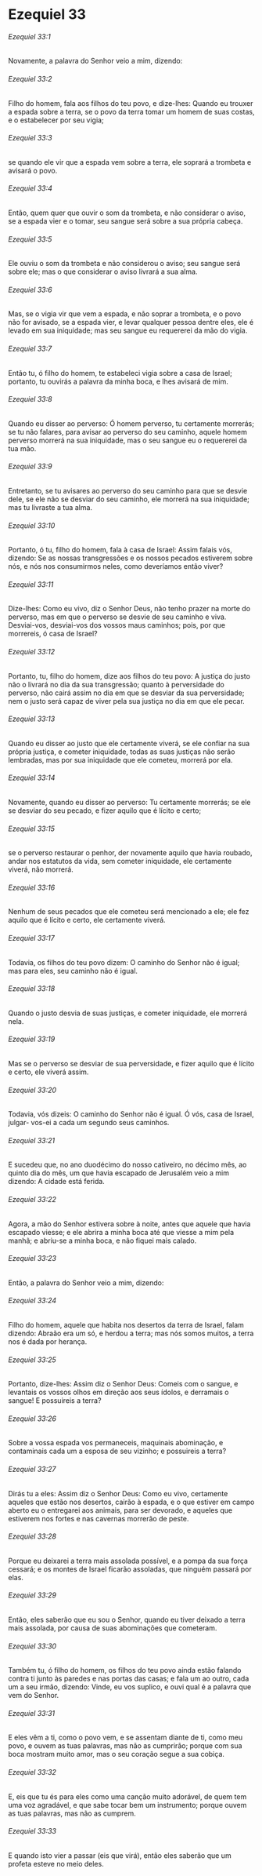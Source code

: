 # Ezequiel 33

###### Ezequiel 33:1

Novamente, a palavra do Senhor veio a mim, dizendo:

###### Ezequiel 33:2

Filho do homem, fala aos filhos do teu povo, e dize-lhes: Quando eu trouxer a espada sobre a terra, se o povo da terra tomar um homem de suas costas, e o estabelecer por seu vigia;

###### Ezequiel 33:3

se quando ele vir que a espada vem sobre a terra, ele soprará a trombeta e avisará o povo.

###### Ezequiel 33:4

Então, quem quer que ouvir o som da trombeta, e não considerar o aviso, se a espada vier e o tomar, seu sangue será sobre a sua própria cabeça.

###### Ezequiel 33:5

Ele ouviu o som da trombeta e não considerou o aviso; seu sangue será sobre ele; mas o que considerar o aviso livrará a sua alma.

###### Ezequiel 33:6

Mas, se o vigia vir que vem a espada, e não soprar a trombeta, e o povo não for avisado, se a espada vier, e levar qualquer pessoa dentre eles, ele é levado em sua iniquidade; mas seu sangue eu requererei da mão do vigia.

###### Ezequiel 33:7

Então tu, ó filho do homem, te estabeleci vigia sobre a casa de Israel; portanto, tu ouvirás a palavra da minha boca, e lhes avisará de mim.

###### Ezequiel 33:8

Quando eu disser ao perverso: Ó homem perverso, tu certamente morrerás; se tu não falares, para avisar ao perverso do seu caminho, aquele homem perverso morrerá na sua iniquidade, mas o seu sangue eu o requererei da tua mão.

###### Ezequiel 33:9

Entretanto, se tu avisares ao perverso do seu caminho para que se desvie dele, se ele não se desviar do seu caminho, ele morrerá na sua iniquidade; mas tu livraste a tua alma.

###### Ezequiel 33:10

Portanto, ó tu, filho do homem, fala à casa de Israel: Assim falais vós, dizendo: Se as nossas transgressões e os nossos pecados estiverem sobre nós, e nós nos consumirmos neles, como deveríamos então viver?

###### Ezequiel 33:11

Dize-lhes: Como eu vivo, diz o Senhor Deus, não tenho prazer na morte do perverso, mas em que o perverso se desvie de seu caminho e viva. Desviai-vos, desviai-vos dos vossos maus caminhos; pois, por que morrereis, ó casa de Israel?

###### Ezequiel 33:12

Portanto, tu, filho do homem, dize aos filhos do teu povo: A justiça do justo não o livrará no dia da sua transgressão; quanto à perversidade do perverso, não cairá assim no dia em que se desviar da sua perversidade; nem o justo será capaz de viver pela sua justiça no dia em que ele pecar.

###### Ezequiel 33:13

Quando eu disser ao justo que ele certamente viverá, se ele confiar na sua própria justiça, e cometer iniquidade, todas as suas justiças não serão lembradas, mas por sua iniquidade que ele cometeu, morrerá por ela.

###### Ezequiel 33:14

Novamente, quando eu disser ao perverso: Tu certamente morrerás; se ele se desviar do seu pecado, e fizer aquilo que é lícito e certo;

###### Ezequiel 33:15

se o perverso restaurar o penhor, der novamente aquilo que havia roubado, andar nos estatutos da vida, sem cometer iniquidade, ele certamente viverá, não morrerá.

###### Ezequiel 33:16

Nenhum de seus pecados que ele cometeu será mencionado a ele; ele fez aquilo que é lícito e certo, ele certamente viverá.

###### Ezequiel 33:17

Todavia, os filhos do teu povo dizem: O caminho do Senhor não é igual; mas para eles, seu caminho não é igual.

###### Ezequiel 33:18

Quando o justo desvia de suas justiças, e cometer iniquidade, ele morrerá nela.

###### Ezequiel 33:19

Mas se o perverso se desviar de sua perversidade, e fizer aquilo que é lícito e certo, ele viverá assim.

###### Ezequiel 33:20

Todavia, vós dizeis: O caminho do Senhor não é igual. Ó vós, casa de Israel, julgar- vos-ei a cada um segundo seus caminhos.

###### Ezequiel 33:21

E sucedeu que, no ano duodécimo do nosso cativeiro, no décimo mês, ao quinto dia do mês, um que havia escapado de Jerusalém veio a mim dizendo: A cidade está ferida.

###### Ezequiel 33:22

Agora, a mão do Senhor estivera sobre à noite, antes que aquele que havia escapado viesse; e ele abrira a minha boca até que viesse a mim pela manhã; e abriu-se a minha boca, e não fiquei mais calado.

###### Ezequiel 33:23

Então, a palavra do Senhor veio a mim, dizendo:

###### Ezequiel 33:24

Filho do homem, aquele que habita nos desertos da terra de Israel, falam dizendo: Abraão era um só, e herdou a terra; mas nós somos muitos, a terra nos é dada por herança.

###### Ezequiel 33:25

Portanto, dize-lhes: Assim diz o Senhor Deus: Comeis com o sangue, e levantais os vossos olhos em direção aos seus ídolos, e derramais o sangue! E possuireis a terra?

###### Ezequiel 33:26

Sobre a vossa espada vos permaneceis, maquinais abominação, e contaminais cada um a esposa de seu vizinho; e possuireis a terra?

###### Ezequiel 33:27

Dirás tu a eles: Assim diz o Senhor Deus: Como eu vivo, certamente aqueles que estão nos desertos, cairão à espada, e o que estiver em campo aberto eu o entregarei aos animais, para ser devorado, e aqueles que estiverem nos fortes e nas cavernas morrerão de peste.

###### Ezequiel 33:28

Porque eu deixarei a terra mais assolada possível, e a pompa da sua força cessará; e os montes de Israel ficarão assoladas, que ninguém passará por elas.

###### Ezequiel 33:29

Então, eles saberão que eu sou o Senhor, quando eu tiver deixado a terra mais assolada, por causa de suas abominações que cometeram.

###### Ezequiel 33:30

Também tu, ó filho do homem, os filhos do teu povo ainda estão falando contra ti junto às paredes e nas portas das casas; e fala um ao outro, cada um a seu irmão, dizendo: Vinde, eu vos suplico, e ouvi qual é a palavra que vem do Senhor.

###### Ezequiel 33:31

E eles vêm a ti, como o povo vem, e se assentam diante de ti, como meu povo, e ouvem as tuas palavras, mas não as cumprirão; porque com sua boca mostram muito amor, mas o seu coração segue a sua cobiça.

###### Ezequiel 33:32

E, eis que tu és para eles como uma canção muito adorável, de quem tem uma voz agradável, e que sabe tocar bem um instrumento; porque ouvem as tuas palavras, mas não as cumprem.

###### Ezequiel 33:33

E quando isto vier a passar (eis que virá), então eles saberão que um profeta esteve no meio deles.

